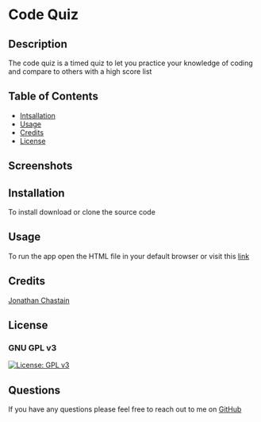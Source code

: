 # Code Quiz

## Description
The code quiz is a timed quiz to let you practice your knowledge of coding and compare to others with a high score list

## Table of Contents
* [Intsallation](#installation)
* [Usage](#usage)
* [Credits](#credits)
* [License](#license)

## Screenshots

## Installation
To install download or clone the source code

## Usage
To run the app open the HTML file in your default browser or visit this [link](https://chastainjon.github.io/code-quiz/)

## Credits
[Jonathan Chastain](https://github.com/ChastainJon)

## License
### GNU GPL v3
[![License: GPL v3](https://img.shields.io/badge/License-GPLv3-blue.svg)](https://www.gnu.org/licenses/gpl-3.0)

## Questions
If you have any questions please feel free to reach out to me on [GitHub](https://github.com/ChastainJon)
